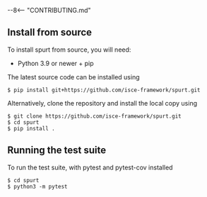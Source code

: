 
--8<-- "CONTRIBUTING.md"

## Install from source

To install spurt from source, you will need:

- Python 3.9 or newer + pip

The latest source code can be installed using

```
$ pip install git+https://github.com/isce-framework/spurt.git
```

Alternatively, clone the repository and install the local copy using

```
$ git clone https://github.com/isce-framework/spurt.git
$ cd spurt
$ pip install .
```


## Running the test suite

To run the test suite, with pytest and pytest-cov installed

```
$ cd spurt
$ python3 -m pytest
```

